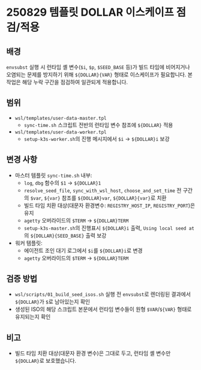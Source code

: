 # 250829 템플릿 DOLLAR 이스케이프 점검/적용

## 배경
`envsubst` 실행 시 런타임 셸 변수(`$i`, `$p`, `$SEED_BASE` 등)가 빌드 타임에 비어지거나 오염되는 문제를 방지하기 위해 `${DOLLAR}{VAR}` 형태로 이스케이프가 필요합니다. 본 작업은 해당 누락 구간을 점검하여 일관되게 적용합니다.

## 범위
- `wsl/templates/user-data-master.tpl`
  - `sync-time.sh` 스크립트 전반의 런타임 변수 참조에 `${DOLLAR}` 적용
- `wsl/templates/user-data-worker.tpl`
  - `setup-k3s-worker.sh`의 진행 메시지에서 `$i` → `${DOLLAR}i` 보강

## 변경 사항
- 마스터 템플릿 `sync-time.sh` 내부:
  - `log`, `dbg` 함수의 `$1` → `${DOLLAR}1`
  - `resolve_seed_file`, `sync_with_wsl_host`, `choose_and_set_time` 전 구간의 `$var`, `${var}` 참조를 `${DOLLAR}var`, `${DOLLAR}{var}`로 치환
  - 빌드 타임 치환 대상(대문자 환경변수: `REGISTRY_HOST_IP`, `REGISTRY_PORT`)은 유지
  - `agetty` 오버라이드의 `$TERM` → `${DOLLAR}TERM`
  - `setup-k3s-master.sh`의 진행표시 `${DOLLAR}i` 출력, `Using local seed at`의 `${DOLLAR}{SEED_BASE}` 출력 보강
- 워커 템플릿:
  - 에이전트 조인 대기 로그에서 `$i`를 `${DOLLAR}i`로 변경
  - `agetty` 오버라이드의 `$TERM` → `${DOLLAR}TERM`

## 검증 방법
- `wsl/scripts/01_build_seed_isos.sh` 실행 전 `envsubst`로 렌더링된 결과에서 `${DOLLAR}`가 `$`로 남아있는지 확인
- 생성된 ISO의 해당 스크립트 본문에서 런타임 변수들이 원형 `$VAR`/`${VAR}` 형태로 유지되는지 확인

## 비고
- 빌드 타임 치환 대상(대문자 환경 변수)은 그대로 두고, 런타임 셸 변수만 `${DOLLAR}`로 보호했습니다.

